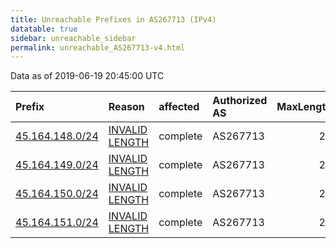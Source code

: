 ```yaml
---
title: Unreachable Prefixes in AS267713 (IPv4)
datatable: true
sidebar: unreachable_sidebar
permalink: unreachable_AS267713-v4.html
---
```


Data as of 2019-06-19 20:45:00 UTC


<div class="datatable-begin"></div>

| Prefix                                                   | Reason                                                                                                     | affected   | Authorized AS   |   MaxLength | Anchor                                         |   unreachable /24s |
|:---------------------------------------------------------|:-----------------------------------------------------------------------------------------------------------|:-----------|:----------------|------------:|:-----------------------------------------------|-------------------:|
| [45.164.148.0/24](https://stat.ripe.net/45.164.148.0/24) | [INVALID LENGTH](https://rpki-validator.ripe.net/announcement-preview?asn=AS267713&prefix=45.164.148.0/24) | complete   | AS267713        |          22 | [LACNIC](unreachable_LACNIC_RPKI_Root-v4.html) |                  1 |
| [45.164.149.0/24](https://stat.ripe.net/45.164.149.0/24) | [INVALID LENGTH](https://rpki-validator.ripe.net/announcement-preview?asn=AS267713&prefix=45.164.149.0/24) | complete   | AS267713        |          22 | [LACNIC](unreachable_LACNIC_RPKI_Root-v4.html) |                  1 |
| [45.164.150.0/24](https://stat.ripe.net/45.164.150.0/24) | [INVALID LENGTH](https://rpki-validator.ripe.net/announcement-preview?asn=AS267713&prefix=45.164.150.0/24) | complete   | AS267713        |          22 | [LACNIC](unreachable_LACNIC_RPKI_Root-v4.html) |                  1 |
| [45.164.151.0/24](https://stat.ripe.net/45.164.151.0/24) | [INVALID LENGTH](https://rpki-validator.ripe.net/announcement-preview?asn=AS267713&prefix=45.164.151.0/24) | complete   | AS267713        |          22 | [LACNIC](unreachable_LACNIC_RPKI_Root-v4.html) |                  1 |

<div class="datatable-end"></div>